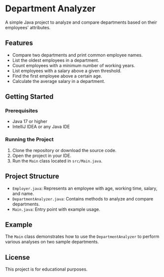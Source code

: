 # Department Analyzer

A simple Java project to analyze and compare departments based on their employees' attributes.

## Features

- Compare two departments and print common employee names.
- List the oldest employees in a department.
- Count employees with a minimum number of working years.
- List employees with a salary above a given threshold.
- Find the first employee above a certain age.
- Calculate the average salary in a department.

## Getting Started

### Prerequisites

- Java 17 or higher
- IntelliJ IDEA or any Java IDE

### Running the Project

1. Clone the repository or download the source code.
2. Open the project in your IDE.
3. Run the `Main` class located in `src/Main.java`.

## Project Structure

- `Employer.java`: Represents an employee with age, working time, salary, and name.
- `DepartmentAnalyzer.java`: Contains methods to analyze and compare departments.
- `Main.java`: Entry point with example usage.

## Example

The `Main` class demonstrates how to use the `DepartmentAnalyzer` to perform various analyses on two sample departments.

## License

This project is for educational purposes.